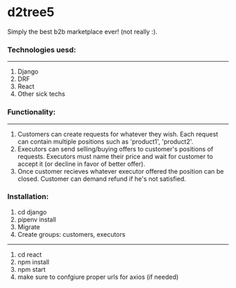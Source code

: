 # d2tree5 
Simply the best b2b marketplace ever! (not really :). 

### Technologies uesd: 
<hr />

1. Django 
2. DRF
3. React
4. Other sick techs

### Functionality:
<hr />

1. Customers can create requests for whatever they wish. Each request can contain multiple positions such as 'product1', 'product2'.
2. Executors can send selling/buying offers to customer's positions of requests. Executors must name their price and wait for customer to accept it (or decline in favor of better offer).
3. Once customer recieves whatever executor offered the position can be closed. Customer can demand refund if he's not satisfied.

### Installation:

1. cd django
2. pipenv install
3. Migrate
4. Create groups: customers, executors
<hr>

1. cd react
2. npm install
3. npm start
4. make sure to confgiure proper urls for axios (if needed)
